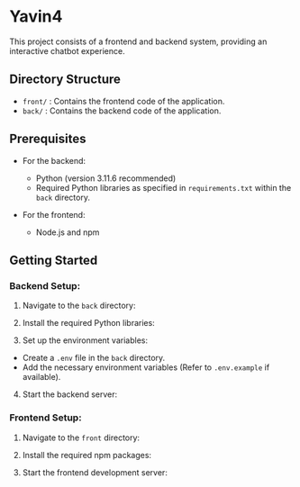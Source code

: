 # Yavin4

This project consists of a frontend and backend system, providing an interactive chatbot experience.

## Directory Structure

- `front/` : Contains the frontend code of the application.
- `back/` : Contains the backend code of the application.

## Prerequisites

- For the backend:
  - Python (version 3.11.6 recommended)
  - Required Python libraries as specified in `requirements.txt` within the `back` directory.

- For the frontend:
  - Node.js and npm

## Getting Started

### Backend Setup:

1. Navigate to the `back` directory:

2. Install the required Python libraries:

3. Set up the environment variables:
- Create a `.env` file in the `back` directory.
- Add the necessary environment variables (Refer to `.env.example` if available).

4. Start the backend server:


### Frontend Setup:

1. Navigate to the `front` directory:

2. Install the required npm packages:

3. Start the frontend development server:
